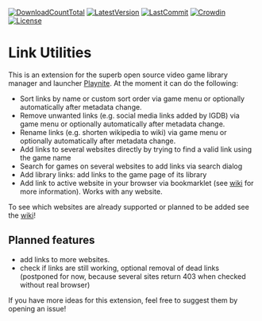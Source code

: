 [![DownloadCountTotal](https://img.shields.io/github/downloads/HerrKnarz/Playnite-Extension-LinkUtilities/total?style=flat)](https://github.com/HerrKnarz/Playnite-Extension-LinkUtilities/archive/refs/heads/master.zip)
[![LatestVersion](https://img.shields.io/github/v/release/HerrKnarz/Playnite-Extension-LinkUtilities?include_prereleases&style=flat)](https://github.com/HerrKnarz/Playnite-Extension-LinkUtilities/releases)
[![LastCommit](https://img.shields.io/github/last-commit/HerrKnarz/Playnite-Extension-LinkUtilities?style=flat)](https://github.com/HerrKnarz/Playnite-Extension-LinkUtilities/commits/master)
[![Crowdin](https://badges.crowdin.net/playnite-extension-linkutiliti/localized.svg)](https://crowdin.com/project/playnite-extension-linkutiliti)
[![License](https://img.shields.io/github/license/HerrKnarz/Playnite-Extension-LinkUtilities?style=flat)](https://github.com/HerrKnarz/Playnite-Extension-LinkUtilities/blob/master/LICENSE.txt)

# Link Utilities

This is an extension for the superb open source video game library manager and launcher [Playnite](http://playnite.link/). At the moment it can do the following:

- Sort links by name or custom sort order via game menu or optionally automatically after metadata change.
- Remove unwanted links (e.g. social media links added by IGDB) via game menu or optionally automatically after metadata change.
- Rename links (e.g. shorten wikipedia to wiki) via game menu or optionally automatically after metadata change.
- Add links to several websites directly by trying to find a valid link using the game name
- Search for games on several websites to add links via search dialog
- Add library links: add links to the game page of its library
- Add link to active website in your browser via bookmarklet (see [wiki](https://github.com/HerrKnarz/Playnite-Extension-LinkUtilities/wiki/URL-handler-and-bookmarklet#bookmarklet) for more information). Works with any website.

To see which websites are already supported or planned to be added see the [wiki](https://github.com/HerrKnarz/Playnite-Extension-LinkUtilities/wiki/URL-handler-and-bookmarklet#bookmarklet)!

## Planned features
- add links to more websites.
- check if links are still working, optional removal of dead links (postponed for now, because several sites return 403 when checked without real browser)

If you have more ideas for this extension, feel free to suggest them by opening an issue!
